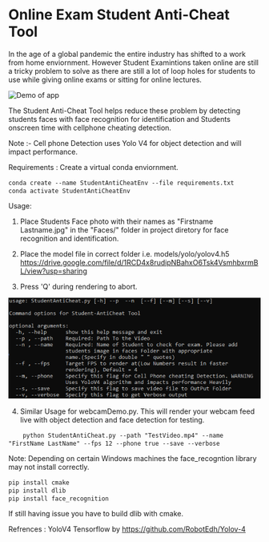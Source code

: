 ﻿# Online Exam Student Anti-Cheat Tool

In the age of a global pandemic the entire industry has shifted to a work from home enviornment. However Student Examintions taken online are still a tricky problem to solve as there are still a lot of loop holes for students to use while giving online exams or sitting for online lectures.


![Demo of app](https://github.com/Zorrat/Student-Online-Exam-AntiCheat-Tool/blob/master/models/images/demo.gif)

The Student Anti-Cheat Tool helps reduce these problem by detecting students faces with face recognition for identification and 
Students onscreen time with cellphone cheating detection.



Note :- Cell phone Detection uses Yolo V4 for object detection and will impact performance.
 
Requirements :
Create a virtual conda enviornment.

    conda create --name StudentAntiCheatEnv --file requirements.txt
    conda activate StudentAntiCheatEnv
Usage:
1) Place Students Face photo with their names as "Firstname Lastname.jpg"  in the "Faces/"  folder in project diretory for face recognition and identification.

2) Place the model file in correct folder i.e.
models/yolo/yolov4.h5
https://drive.google.com/file/d/1RCD4x8rudipNBahxO6Tsk4VsmhbxrmBL/view?usp=sharing

3) Press 'Q' during rendering to abort.

![Help](https://github.com/Zorrat/Student-Online-Exam-AntiCheat-Tool/blob/master/models/images/Capture.PNG)


4) Similar Usage for webcamDemo.py. This will render your webcam feed live with object detection and face detection for testing.
```
    python StudentAntiCheat.py --path "TestVideo.mp4" --name "FirstName LastName" --fps 12 --phone true --save --verbose
 ```       

    


Note: Depending on certain Windows machines the face_recogntion library may not install correctly.

```
pip install cmake
pip install dlib
pip install face_recognition
```
If still having issue you have to build dlib with cmake.

Refrences :
YoloV4 Tensorflow by 
https://github.com/RobotEdh/Yolov-4
